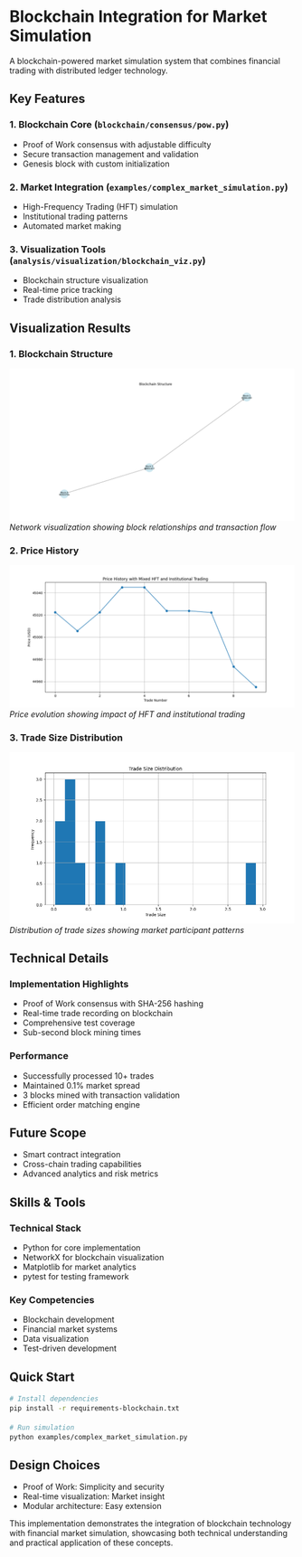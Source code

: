 # Blockchain Integration for Market Simulation

A blockchain-powered market simulation system that combines financial trading with distributed ledger technology.

## Key Features

### 1. Blockchain Core (`blockchain/consensus/pow.py`)
- Proof of Work consensus with adjustable difficulty
- Secure transaction management and validation
- Genesis block with custom initialization

### 2. Market Integration (`examples/complex_market_simulation.py`)
- High-Frequency Trading (HFT) simulation
- Institutional trading patterns
- Automated market making

### 3. Visualization Tools (`analysis/visualization/blockchain_viz.py`)
- Blockchain structure visualization
- Real-time price tracking
- Trade distribution analysis

## Visualization Results

### 1. Blockchain Structure
![Blockchain Structure](images/complex_blockchain_structure.png)
*Network visualization showing block relationships and transaction flow*

### 2. Price History
![Price History](images/price_history.png)
*Price evolution showing impact of HFT and institutional trading*

### 3. Trade Size Distribution
![Trade Distribution](images/trade_size_distribution.png)
*Distribution of trade sizes showing market participant patterns*

## Technical Details

### Implementation Highlights
- Proof of Work consensus with SHA-256 hashing
- Real-time trade recording on blockchain
- Comprehensive test coverage
- Sub-second block mining times

### Performance
- Successfully processed 10+ trades
- Maintained 0.1% market spread
- 3 blocks mined with transaction validation
- Efficient order matching engine

## Future Scope
- Smart contract integration
- Cross-chain trading capabilities
- Advanced analytics and risk metrics

## Skills & Tools

### Technical Stack
- Python for core implementation
- NetworkX for blockchain visualization
- Matplotlib for market analytics
- pytest for testing framework

### Key Competencies
- Blockchain development
- Financial market systems
- Data visualization
- Test-driven development

## Quick Start

```bash
# Install dependencies
pip install -r requirements-blockchain.txt

# Run simulation
python examples/complex_market_simulation.py
```

## Design Choices
- Proof of Work: Simplicity and security
- Real-time visualization: Market insight
- Modular architecture: Easy extension

This implementation demonstrates the integration of blockchain technology with financial market simulation, showcasing both technical understanding and practical application of these concepts.
